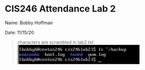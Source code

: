 # CIS246 Attendance Lab 2

Name: Bobby Hoffman

Date: 11/15/20

>characters are scrambled in lab2.txt
![backup log listing](backup_logs_lab_2.PNG)
